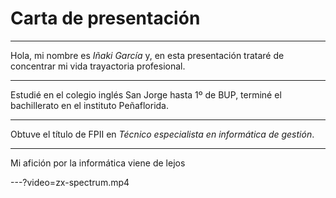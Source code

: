 # Carta de presentación
---

Hola, mi nombre es *Iñaki García* y, en esta presentación trataré de concentrar mi vida trayactoria profesional.

---

Estudié en el colegio inglés San Jorge hasta 1º de BUP, terminé el bachillerato en el instituto Peñaflorida.

---

Obtuve el título de FPII en *Técnico especialista en informática de gestión*.

---

Mi afición por la informática viene de lejos

---?video=zx-spectrum.mp4
